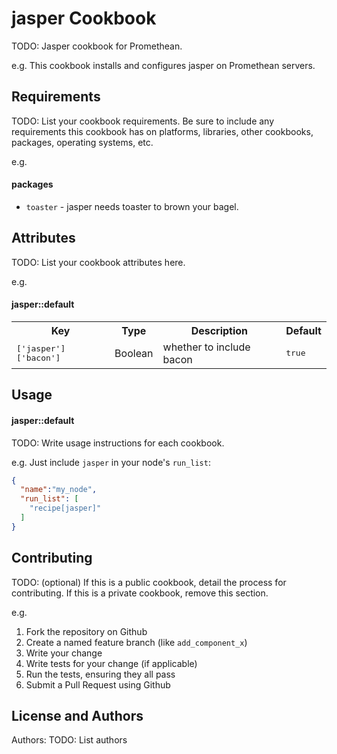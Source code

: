 jasper Cookbook
===============
TODO: Jasper cookbook for Promethean.

e.g.
This cookbook installs and configures jasper on Promethean servers.

Requirements
------------
TODO: List your cookbook requirements. Be sure to include any requirements this cookbook has on platforms, libraries, other cookbooks, packages, operating systems, etc.

e.g.
#### packages
- `toaster` - jasper needs toaster to brown your bagel.

Attributes
----------
TODO: List your cookbook attributes here.

e.g.
#### jasper::default
<table>
  <tr>
    <th>Key</th>
    <th>Type</th>
    <th>Description</th>
    <th>Default</th>
  </tr>
  <tr>
    <td><tt>['jasper']['bacon']</tt></td>
    <td>Boolean</td>
    <td>whether to include bacon</td>
    <td><tt>true</tt></td>
  </tr>
</table>

Usage
-----
#### jasper::default
TODO: Write usage instructions for each cookbook.

e.g.
Just include `jasper` in your node's `run_list`:

```json
{
  "name":"my_node",
  "run_list": [
    "recipe[jasper]"
  ]
}
```

Contributing
------------
TODO: (optional) If this is a public cookbook, detail the process for contributing. If this is a private cookbook, remove this section.

e.g.
1. Fork the repository on Github
2. Create a named feature branch (like `add_component_x`)
3. Write your change
4. Write tests for your change (if applicable)
5. Run the tests, ensuring they all pass
6. Submit a Pull Request using Github

License and Authors
-------------------
Authors: TODO: List authors
